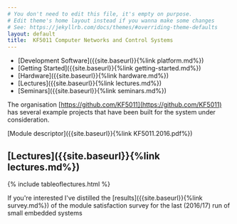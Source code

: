 ```yaml
---
# You don't need to edit this file, it's empty on purpose.
# Edit theme's home layout instead if you wanna make some changes
# See: https://jekyllrb.com/docs/themes/#overriding-theme-defaults
layout: default
title:  KF5011 Computer Networks and Control Systems
---
```



 * [Development Software]({{site.baseurl}}{%link platform.md%})
 * [Getting Started]({{site.baseurl}}{%link getting-started.md%})
 * [Hardware]({{site.baseurl}}{%link hardware.md%})
 * [Lectures]({{site.baseurl}}{%link lectures.md%})
 * [Seminars]({{site.baseurl}}{%link seminars.md%})

The organisation [https://github.com/KF5011](https://github.com/KF5011) has several example projects that have been built for the system under consideration.

[Module descriptor]({{site.baseurl}}{%link KF5011.2016.pdf%})

## [Lectures]({{site.baseurl}}{%link lectures.md%})
{% include tableoflectures.html %}

If you're interested I've distilled the [results]({{site.baseurl}}{%link survey.md%}) of the module satisfaction survey for the last (2016/17) run of small embedded systems  



